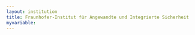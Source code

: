 ```yaml
---
layout: institution
title: Fraunhofer-Institut für Angewandte und Integrierte Sicherheit
myvariable: 
---
```

